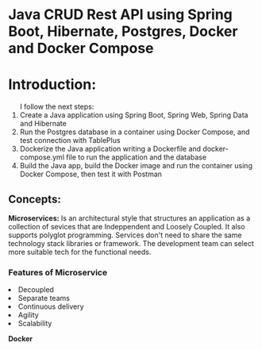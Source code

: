 # Java CRUD Rest API using Spring Boot, Hibernate, Postgres, Docker and Docker Compose

<h1>Introduction:</h1>
<ol>
I follow the next steps:
<li>Create a Java application using Spring Boot, Spring Web, Spring Data and Hibernate</li>
<li>Run the Postgres database in a container using Docker Compose, and test connection with TablePlus</li>
<li>Dockerize the Java application writing a Dockerfile and docker-compose.yml file to run the application and the database</li>
<li>Build the Java app, build the Docker image and run the container using Docker Compose, then test it with Postman</li>
</ol>

<h2> Concepts:</h2>
<p><strong>Microservices:</strong>
Is an architectural style that structures an application as a collection of sevices that are Indeppendent and Loosely Coupled.
It also supports polyglot  programming. Services don't need to share the same technology stack libraries or framework. The development team can select more suitable tech for the functional needs.

<h3>Features of Microservice</h3>
<li>Decoupled</li>
<li>Separate teams</li>
<li>Continuous delivery</li>
<li>Agility</li>
<li>Scalability</li>

</p>    


<p><strong>Docker</strong>
